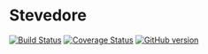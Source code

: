 # Stevedore

[![Build Status](https://travis-ci.org/fiunchinho/stevedore.svg)](https://travis-ci.org/fiunchinho/stevedore)
[![Coverage Status](https://coveralls.io/repos/fiunchinho/stevedore/badge.svg?branch=master&service=github)](https://coveralls.io/github/fiunchinho/stevedore?branch=master)
[![GitHub version](https://badge.fury.io/gh/fiunchinho%2Fstevedore.svg)](https://badge.fury.io/gh/fiunchinho%2Fstevedore)